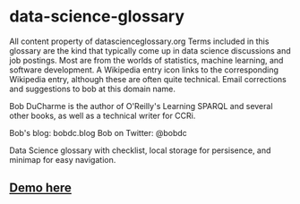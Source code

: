 
# data-science-glossary

All content property of datascienceglossary.org
Terms included in this glossary are the kind that typically come up in data science discussions and job postings. Most are from the worlds of statistics, machine learning, and software development. A  Wikipedia entry icon links to the corresponding Wikipedia entry, although these are often quite technical. Email corrections and suggestions to bob at this domain name.

Bob DuCharme is the author of O'Reilly's Learning SPARQL and several other books, as well as a technical writer for CCRi.

Bob's blog: bobdc.blog Bob on Twitter: @bobdc

Data Science glossary with checklist, local storage for persisence, and minimap for easy navigation.

## [Demo here](https://jordanblakey.github.io/data-science-glossary/)
